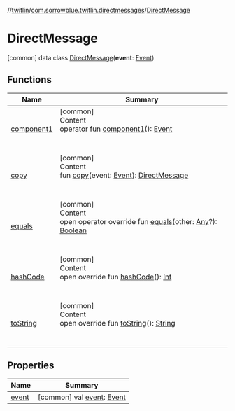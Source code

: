 //[twitlin](../../index.md)/[com.sorrowblue.twitlin.directmessages](../index.md)/[DirectMessage](index.md)



# DirectMessage  
 [common] data class [DirectMessage](index.md)(**event**: [Event](../-event/index.md))   


## Functions  
  
|  Name|  Summary| 
|---|---|
| <a name="com.sorrowblue.twitlin.directmessages/DirectMessage/component1/#/PointingToDeclaration/"></a>[component1](component1.md)| <a name="com.sorrowblue.twitlin.directmessages/DirectMessage/component1/#/PointingToDeclaration/"></a>[common]  <br>Content  <br>operator fun [component1](component1.md)(): [Event](../-event/index.md)  <br><br><br>
| <a name="com.sorrowblue.twitlin.directmessages/DirectMessage/copy/#com.sorrowblue.twitlin.directmessages.Event/PointingToDeclaration/"></a>[copy](copy.md)| <a name="com.sorrowblue.twitlin.directmessages/DirectMessage/copy/#com.sorrowblue.twitlin.directmessages.Event/PointingToDeclaration/"></a>[common]  <br>Content  <br>fun [copy](copy.md)(event: [Event](../-event/index.md)): [DirectMessage](index.md)  <br><br><br>
| <a name="kotlin/Any/equals/#kotlin.Any?/PointingToDeclaration/"></a>[equals](../../com.sorrowblue.twitlin.v2.users/-users-api/-expansion/-companion/index.md#%5Bkotlin%2FAny%2Fequals%2F%23kotlin.Any%3F%2FPointingToDeclaration%2F%5D%2FFunctions%2F1930806739)| <a name="kotlin/Any/equals/#kotlin.Any?/PointingToDeclaration/"></a>[common]  <br>Content  <br>open operator override fun [equals](../../com.sorrowblue.twitlin.v2.users/-users-api/-expansion/-companion/index.md#%5Bkotlin%2FAny%2Fequals%2F%23kotlin.Any%3F%2FPointingToDeclaration%2F%5D%2FFunctions%2F1930806739)(other: [Any](https://kotlinlang.org/api/latest/jvm/stdlib/kotlin/-any/index.html)?): [Boolean](https://kotlinlang.org/api/latest/jvm/stdlib/kotlin/-boolean/index.html)  <br><br><br>
| <a name="kotlin/Any/hashCode/#/PointingToDeclaration/"></a>[hashCode](../../com.sorrowblue.twitlin.v2.users/-users-api/-expansion/-companion/index.md#%5Bkotlin%2FAny%2FhashCode%2F%23%2FPointingToDeclaration%2F%5D%2FFunctions%2F1930806739)| <a name="kotlin/Any/hashCode/#/PointingToDeclaration/"></a>[common]  <br>Content  <br>open override fun [hashCode](../../com.sorrowblue.twitlin.v2.users/-users-api/-expansion/-companion/index.md#%5Bkotlin%2FAny%2FhashCode%2F%23%2FPointingToDeclaration%2F%5D%2FFunctions%2F1930806739)(): [Int](https://kotlinlang.org/api/latest/jvm/stdlib/kotlin/-int/index.html)  <br><br><br>
| <a name="kotlin/Any/toString/#/PointingToDeclaration/"></a>[toString](../../com.sorrowblue.twitlin.v2.users/-users-api/-expansion/-companion/index.md#%5Bkotlin%2FAny%2FtoString%2F%23%2FPointingToDeclaration%2F%5D%2FFunctions%2F1930806739)| <a name="kotlin/Any/toString/#/PointingToDeclaration/"></a>[common]  <br>Content  <br>open override fun [toString](../../com.sorrowblue.twitlin.v2.users/-users-api/-expansion/-companion/index.md#%5Bkotlin%2FAny%2FtoString%2F%23%2FPointingToDeclaration%2F%5D%2FFunctions%2F1930806739)(): [String](https://kotlinlang.org/api/latest/jvm/stdlib/kotlin/-string/index.html)  <br><br><br>


## Properties  
  
|  Name|  Summary| 
|---|---|
| <a name="com.sorrowblue.twitlin.directmessages/DirectMessage/event/#/PointingToDeclaration/"></a>[event](event.md)| <a name="com.sorrowblue.twitlin.directmessages/DirectMessage/event/#/PointingToDeclaration/"></a> [common] val [event](event.md): [Event](../-event/index.md)   <br>

